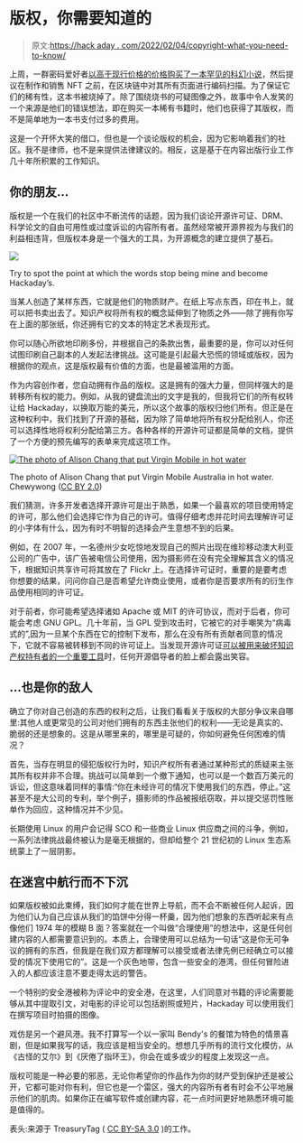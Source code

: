 # 版权，你需要知道的

> 原文:[https://hack aday . com/2022/02/04/copyright-what-you-need-to-know/](https://hackaday.com/2022/02/04/copyright-what-you-need-to-know/)

上周，一群密码爱好者[以高于现行价格的价格购买了一本罕见的科幻小说](https://twitter.com/TheSpiceDAO/status/1482404318347153413)，然后提议在制作和销售 NFT 之前，在区块链中对其所有页面进行编码扫描。为了保证它们的稀有性，这本书被烧掉了。除了围绕烧书的可疑图像之外，故事中令人发笑的一个来源是他们的错误想法，即在购买一本稀有书籍时，他们也获得了其版权，而不是简单地为一本书支付过多的费用。

这是一个开怀大笑的借口，但也是一个谈论版权的机会，因为它影响着我们的社区。我不是律师，也不是来提供法律建议的。相反，这是基于在内容出版行业工作几十年所积累的工作知识。

## 你的朋友…

版权是一个在我们的社区中不断流传的话题，因为我们谈论开源许可证、DRM、科学论文的自由可用性或过度诉讼的内容所有者。虽然经常被开源界视为与我们的利益相违背，但版权本身是一个强大的工具，为开源概念的建立提供了基石。

![](../Images/bbae5d10f5287a365bc62ef75763e656.png)

Try to spot the point at which the words stop being mine and become Hackaday’s.

当某人创造了某样东西，它就是他们的物质财产。在纸上写点东西，印在书上，就可以把书卖出去了。知识产权将所有权的概念延伸到了物质之外——除了拥有你写在上面的那张纸，你还拥有它的文本的特定艺术表现形式。

你可以随心所欲地印刷多份，并根据自己的条款出售，最重要的是，你可以对任何试图印刷自己副本的人发起法律挑战。这可能是引起最大恐慌的领域或版权，因为根据你的观点，这是版权最有价值的方面，也是最被滥用的方面。

作为内容创作者，您自动拥有作品的版权。这是拥有的强大力量，但同样强大的是转移所有权的能力。例如，从我的键盘流出的文字是我的，但我将它们的所有权转让给 Hackaday，以换取万能的美元，所以这个故事的版权归他们所有。但正是在这种权利中，我们找到了开源的基础，因为除了简单地将所有权分配给别人，你还可以选择性地将权利分配给第三方。各种各样的开源许可证都是简单的文档，提供了一个方便的预先编写的表单来完成这项工作。

[![The photo of Alison Chang that put Virgin Mobile in hot water](../Images/40f14cb9687006b1f68e8be19ef641d7.png)](https://hackaday.com/wp-content/uploads/2022/01/alisonchang-chewywong.jpg)

The photo of Alison Chang that put Virgin Mobile Australia in hot water. Chewywong ([CC BY 2.0](https://flickr.com/photos/chewywong/467623403/))

我们猜测，许多开发者选择开源许可是出于熟悉，如果一个最喜欢的项目使用特定的许可，那么他们会选择它作为自己的许可。值得仔细考虑并花时间去理解许可证的小字体有什么，因为有时不明智的选择会产生意想不到的后果。

例如，在 2007 年，一名德州少女吃惊地发现自己的照片出现在维珍移动澳大利亚公司的广告中，该广告被电信公司使用，因为摄影师在没有完全理解其含义的情况下，根据知识共享许可将其放在了 Flickr 上。在选择许可证时，重要的是要考虑你想要的结果，问问你自己是否希望允许商业使用，或者你是否要求所有的衍生作品使用相同的许可证。

对于前者，你可能希望选择诸如 Apache 或 MIT 的许可协议，而对于后者，你可能会考虑 GNU GPL。几十年前，当 GPL 受到攻击时，它被它的对手嘲笑为“病毒式的”,因为一旦某个东西在它的控制下发布，那么在没有所有贡献者同意的情况下，它就不容易被转移到不同的许可证上。当发现开源许可证[可以被用来破坏知识产权持有者的一个重要工具](https://hackaday.com/2020/03/05/brute-forced-copyrighting-liberating-all-the-melodies/)时，任何开源倡导者的脸上都会露出笑容。

## …也是你的敌人

确立了你对自己创造的东西的权利之后，让我们看看关于版权的大部分争议来自哪里:其他人或更常见的公司对他们拥有的东西主张他们的权利——无论是真实的、脆弱的还是想象的。这是从哪里来的，哪里是可疑的，你如何避免任何困难的情况？

首先，当存在明显的侵犯版权行为时，知识产权所有者通过某种形式的质疑来主张其所有权并非不合理。挑战可以简单到一个撤下通知，也可以是一个数百万美元的诉讼，但这意味着同样的事情:“你在未经许可的情况下使用我们的东西，停止。”这甚至不是大公司的专利，举个例子，摄影师的作品被报纸窃取，并以提交惩罚性账单作为回应，这种情况并不少见。

长期使用 Linux 的用户会记得 SCO 和一些商业 Linux 供应商之间的斗争，例如，一系列法律挑战最终被认为是毫无根据的，但却给整个 21 世纪初的 Linux 生态系统蒙上了一层阴影。

## 在迷宫中航行而不下沉

如果版权被如此束缚，我们如何才能在世界上导航，而不会不断被任何人起诉，因为他们认为自己应该从我们的馅饼中分得一杯羹，因为他们想象的东西听起来有点像他们 1974 年的模糊 B 面？答案就在一个叫做“合理使用”的想法中，这是任何创建内容的人都需要意识到的。本质上，合理使用可以总结为一句话“这是你无可争议的拥有的东西，但我是在我们双方都理解可以接受或者法律先例已经确立可以接受的情况下使用它的”。这是一个灰色地带，包含一些安全的港湾，但任何冒险进入的人都应该注意不要走得太远的警告。

一个特别的安全港被称为评论中的安全港，在这里，人们同意对书籍的评论需要能够从其中提取引文，对电影的评论可以包括剧照或短片，Hackaday 可以使用我们在撰写项目时拍摄的图像。

戏仿是另一个避风港。我不打算写一个以一家叫 Bendy's 的餐馆为特色的情景喜剧，但是如果我写的话，我应该是相当安全的。想想几乎所有的流行文化模仿，从《古怪的艾尔》到《厌倦了指环王》，你会在或多或少的程度上发现这一点。

版权可能是一种必要的邪恶，无论你希望你的作品作为你的财产受到保护还是被公开，它都可能对你有利，但它也是一个雷区，强大的内容所有者有时会不公平地展示他们的肌肉。如果你正在编写软件或创建内容，花一点时间更好地熟悉环境可能是值得的。

表头:来源于 TreasuryTag ( [CC BY-SA 3.0](https://commons.wikimedia.org/wiki/File:Hampton_court_maze.svg) )的工作。